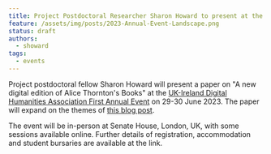 ```yaml
---
title: Project Postdoctoral Researcher Sharon Howard to present at the UK-Ireland Digital Humanities Association Event
feature: /assets/img/posts/2023-Annual-Event-Landscape.png
status: draft
authors:
  - showard
tags:
  - events
---
```


Project postdoctoral fellow Sharon Howard will present a paper on "A new digital edition of Alice Thornton's Books" at the [UK-Ireland Digital Humanities Association First Annual Event](https://digitalhumanities-uk-ie.org/news-events/annual-event/) on 29-30 June 2023. The paper will expand on the themes of [this blog post](https://thornton.kdl.kcl.ac.uk/posts/blog/2022-08-25-encoding-alice-thorntons-books/). 

The event will be in-person at Senate House, London, UK, with some sessions available online. Further details of registration, accommodation and student bursaries are available at the link.

